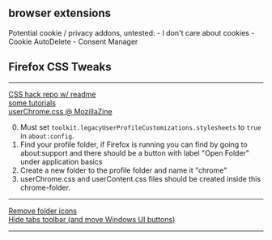 ## browser extensions

Potential cookie / privacy addons, untested:
    - I don't care about cookies
    - Cookie AutoDelete
    - Consent Manager

## Firefox CSS Tweaks

---

[CSS hack repo w/ readme](https://github.com/MrOtherGuy/firefox-csshacks) \
[some tutorials](http://forums.mozillazine.org/viewtopic.php?p=3519925#p3519925) \
[userChrome.css @ MozillaZine](http://kb.mozillazine.org/UserChrome.css)

0. Must set `toolkit.legacyUserProfileCustomizations.stylesheets` to `true` in `about:config`.
1. Find your profile folder, if Firefox is running you can find by going to about:support and there should be a button with label "Open Folder" under application basics
2. Create a new folder to the profile folder and name it "chrome"
3. userChrome.css and userContent.css files should be created inside this chrome-folder.


---

[Remove folder icons](https://support.mozilla.org/en-US/questions/1226362) \
[Hide tabs toolbar (and move Windows UI buttons)](https://github.com/piroor/treestyletab/wiki/Code-snippets-for-custom-style-rules#hide-horizontal-tabs-at-the-top-of-the-window-1349-1672-2147)

---